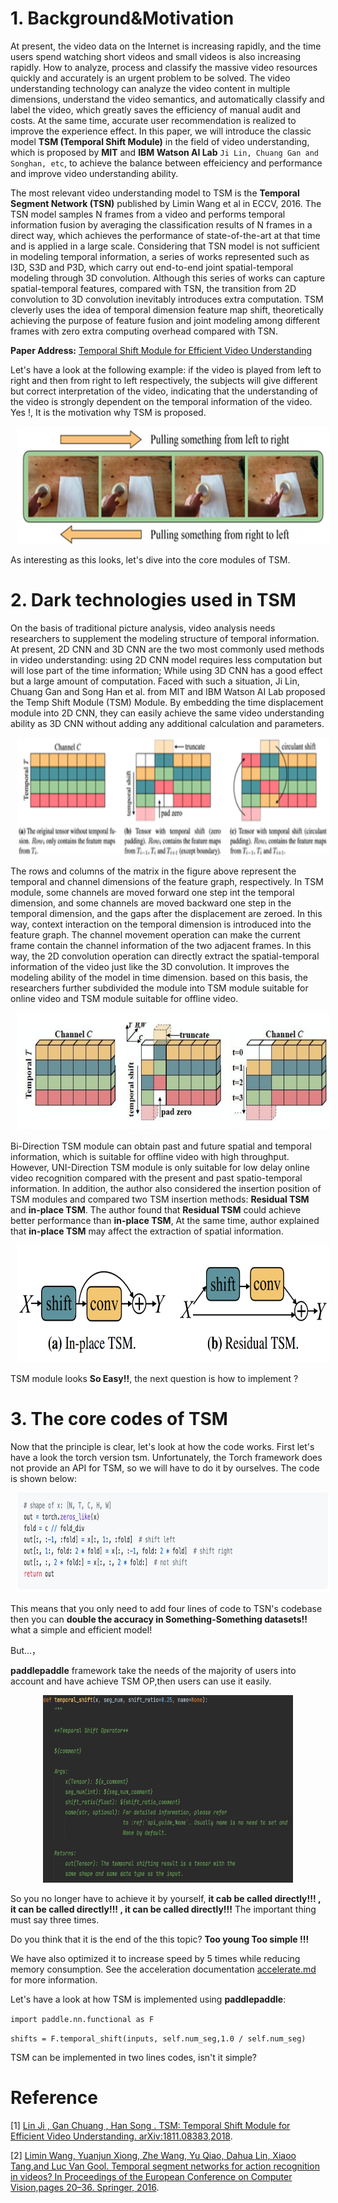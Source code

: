 # 1. Background&Motivation
At present, the video data on the Internet is increasing rapidly, and the time users spend watching short videos and small videos is also increasing rapidly. How to analyze, process and classify the massive video resources quickly and accurately is an urgent problem to be solved. The video understanding technology can analyze the video content in multiple dimensions, understand the video semantics, and automatically classify and label the video, which greatly saves the efficiency of manual audit and costs. At the same time, accurate user recommendation is realized to improve the experience effect.
In this paper, we will introduce the classic model **TSM (Temporal Shift Module)** in the field of video understanding, which is proposed by **MIT** and **IBM Watson AI Lab** `Ji Lin, Chuang Gan and Songhan, etc`, to achieve the balance between effeiciency and performance and improve video understanding ability.

The most relevant video understanding model to TSM is the **Temporal Segment Network (TSN)** published by Limin Wang et al in ECCV, 2016. The TSN model samples N frames from a video and performs temporal information fusion by averaging the classification results of N frames in a direct way, which achieves the performance of state-of-the-art at that time and is applied in a large scale. Considering that TSN model is not sufficient in modeling temporal information, 
a series of works represented such as I3D, S3D and P3D, which carry out end-to-end joint spatial-temporal modeling through 3D convolution. Although this series of works can capture spatial-temporal features, compared with TSN, the transition from 2D convolution to 3D convolution inevitably introduces extra computation. TSM cleverly uses the idea of temporal dimension feature map shift, theoretically achieving the purpose of feature fusion and joint modeling among different frames with zero extra computing overhead compared with TSN.

**Paper Address:** [Temporal Shift Module for Efficient Video Understanding](https://arxiv.org/pdf/1811.08383v2.pdf)

Let's have a look at the following example: if the video is played from left to right and then from right to left respectively, the subjects will give different but correct interpretation of the video, indicating that the understanding of the video is strongly dependent on the temporal information of the video. Yes !, It is the motivation why TSM is proposed.
<p align="center">
<img src="../../images/temporal.png" height=188 width=500 hspace='10'/> <br />
</p>

As interesting as this looks, let's dive into the core modules of TSM.

# 2. Dark technologies used in TSM

On the basis of traditional picture analysis, video analysis needs researchers to supplement the modeling structure of temporal information. At present, 2D CNN and 3D CNN are the two most commonly used methods in video understanding: using 2D CNN model requires less computation but will lose part of the time information; While using 3D CNN has a good effect but a large amount of computation. Faced with such a situation, Ji Lin, Chuang Gan and Song Han et al. from MIT and IBM Watson AI Lab proposed the Temp Shift Module (TSM) Module. By embedding the time displacement module into 2D CNN, they can easily achieve the same video understanding ability as 3D CNN without adding any additional calculation and parameters.
<p align="center">
<img src="../../images/tsm_intr.png" height=188 width=500 hspace='10'/> <br />
</p>

The rows and columns of the matrix in the figure above represent the temporal and channel dimensions of the feature graph, respectively. In TSM module, some channels are moved forward one step int the temporal dimension, and some channels are moved backward one step in the temporal dimension, and the gaps after the displacement are zeroed. In this way, context interaction on the temporal dimension is introduced into the feature graph. The channel movement operation can make the current frame contain the channel information of the two adjacent frames. In this way, the 2D convolution operation can directly extract the spatial-temporal information of the video just like the 3D convolution.
It improves the modeling ability of the model in time dimension. based on this basis, the researchers further subdivided the module into TSM module suitable for online video and TSM module suitable for offline video.
<p align="center">
<img src="../../images/tsm_architecture.png" height=188 width=500 hspace='10'/> <br />
</p>

Bi-Direction TSM module can obtain past and future spatial and temporal information, which is suitable for offline video with high throughput. However, UNI-Direction TSM module is only suitable for low delay online video recognition compared with the present and past spatio-temporal information.
In addition, the author also considered the insertion position of TSM modules and compared two TSM insertion methods: **Residual TSM** and **in-place TSM**. The author found that **Residual TSM** could achieve better performance than **in-place TSM**, At the same time, author explained that **in-place TSM** may affect the extraction of spatial information.
<p align="center">
<img src="../../images/residual_tsm.png" height=188 width=500 hspace='10'/> <br />
</p>

TSM module looks **So Easy!!**, the next question is how to implement ?

# 3. The core codes of TSM

Now that the principle is clear, let's look at how the code works. First let's have a look the torch version tsm. Unfortunately, the Torch framework does not provide an API for TSM, so we will have to do it by ourselves. The code is shown below:
<p align="center">
<img src="../../images/torch_tsm.png" height=160 width=500 hspace='10'/> <br />
</p>

This means that you only need to add four lines of code to TSN's codebase then you can **double the accuracy in Something-Something datasets!!** what a simple and efficient model!

But...，

**paddlepaddle** framework take the needs of the majority of users into account and have achieve TSM OP,then users can use it easily.
<p align="center">
<img src="../../images/tsm_op.png" height=300 width=400 hspace='10'/> <br />
</p>

So you no longer have to achieve it by yourself, **it cab be called directly!!! , it can be called directly!!! , it can be called directly!!!** The important thing must say three times.

Do you think that it is the end of the this topic?  **Too young Too simple !!!**

We have also optimized it to increase speed by 5 times while reducing memory consumption. See the acceleration documentation [accelerate.md](./accelerate.md) for more information.

Let's have a look at how TSM is implemented using **paddlepaddle**:

`import paddle.nn.functional as F`


`shifts = F.temporal_shift(inputs, self.num_seg,1.0 / self.num_seg)`

TSM can be implemented in two lines codes, isn't it simple?

# Reference
[1] [Lin Ji , Gan Chuang , Han Song . TSM: Temporal Shift Module for Efficient Video Understanding. arXiv:1811.08383,2018](https://arxiv.org/pdf/1811.08383v2.pdf).


[2] [Limin Wang, Yuanjun Xiong, Zhe Wang, Yu Qiao, Dahua Lin, Xiaoo Tang,and Luc Van Gool. Temporal segment networks for action recognition in videos? In Proceedings of the European Conference on Computer Vision,pages 20–36. Springer, 2016](https://arxiv.org/abs/1608.00859).
